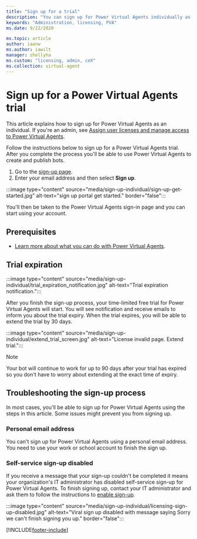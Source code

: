 ```yaml
---
title: "Sign up for a trial"
description: "You can sign up for Power Virtual Agents individually as a trial if you're not an admin of an organization."
keywords: "Administration, licensing, PVA"
ms.date: 9/22/2020

ms.topic: article
author: iaanw
ms.author: iawilt
manager: shellyha
ms.custom: "licensing, admin, ceX"
ms.collection: virtual-agent
---
```


# Sign up for a Power Virtual Agents trial

This article explains how to sign up for Power Virtual Agents as an individual. If you're an admin, see [Assign user licenses and manage access to Power Virtual Agents](requirements-licensing.md).

Follow the instructions below to sign up for a Power Virtual Agents trial. After you complete the process you'll be able to use Power Virtual Agents to create and publish bots.

1. Go to the [sign-up page](https://go.microsoft.com/fwlink/?LinkId=2107702).
1. Enter your email address and then select **Sign up**.

:::image type="content" source="media/sign-up-individual/sign-up-get-started.jpg" alt-text="sign up portal get started." border="false":::

You'll then be taken to the Power Virtual Agents sign-in page and you can start using your account.

## Prerequisites

- [Learn more about what you can do with Power Virtual Agents](fundamentals-what-is-power-virtual-agents.md).

## Trial expiration

:::image type="content" source="media/sign-up-individual/trial_expiration_notification.jpg" alt-text="Trial expiration notification.":::

After you finish the sign-up process, your time-limited free trial for Power Virtual Agents will start. You will see notification and receive emails to inform you about the trial expiry. When the trial expires, you will be able to extend the trial by 30 days.

:::image type="content" source="media/sign-up-individual/extend_trial_screen.jpg" alt-text="License invalid page. Extend trial.":::

> [!NOTE]
> Your bot will continue to work for up to 90 days after your trial has expired so you don't have to worry about extending at the exact time of expiry.

## Troubleshooting the sign-up process

In most cases, you'll be able to sign up for Power Virtual Agents using the steps in this article. Some issues might prevent you from signing up.

### Personal email address

You can't sign up for Power Virtual Agents using a personal email address. You need to use your work or school account to finish the sign up.

### Self-service sign-up disabled

If you receive a message that your sign-up couldn't be completed it means your organization's IT administrator has disabled self-service sign-up for Power Virtual Agents. To finish signing up, contact your IT administrator and ask them to follow the instructions to [enable sign-up](requirements-licensing.md#trial-plans).

:::image type="content" source="media/sign-up-individual/licensing-sign-up-disabled.jpg" alt-text="Viral sign up disabled with message saying Sorry we can't finish signing you up." border="false":::

[!INCLUDE[footer-include](includes/footer-banner.md)]
